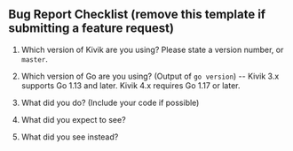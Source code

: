 ## Bug Report Checklist (remove this template if submitting a feature request)

1. Which version of Kivik are you using? Please state a version number, or `master`.

2. Which version of Go are you using? (Output of `go version`) -- Kivik 3.x supports Go 1.13 and later. Kivik 4.x requires Go 1.17 or later.

3. What did you do? (Include your code if possible)

4. What did you expect to see?

5. What did you see instead?
